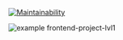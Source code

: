 [![Maintainability](https://api.codeclimate.com/v1/badges/a99a88d28ad37a79dbf6/maintainability)](https://codeclimate.com/github/codeclimate/codeclimate/maintainability)

![example frontend-project-lvl1](https://github.com/actions/frontend-project-lvl1/workflows/node.js.yml/badge.svg)